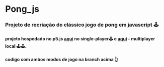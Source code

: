 # Pong_js
### Projeto de recriação do clássico jogo de pong em javascript 🕹️

#### projeto hospedado no p5.js [aqui](https://editor.p5js.org/Cayozada/full/kOyRTiFA7) no single-player🕹️ e [aqui](https://editor.p5js.org/Cayozada/full/zeWyzImWh) - multiplayer local 🕹️🕹️.
#### codigo com ambos modos de jogo na branch acima 👆
